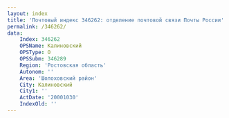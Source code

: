 ```yaml
---
layout: index
title: 'Почтовый индекс 346262: отделение почтовой связи Почты России'
permalink: /346262/
data:
    Index: 346262
    OPSName: Калиновский
    OPSType: О
    OPSSubm: 346289
    Region: 'Ростовская область'
    Autonom: ''
    Area: 'Шолоховский район'
    City: Калиновский
    City1: ''
    ActDate: '20001030'
    IndexOld: ''
---
```

